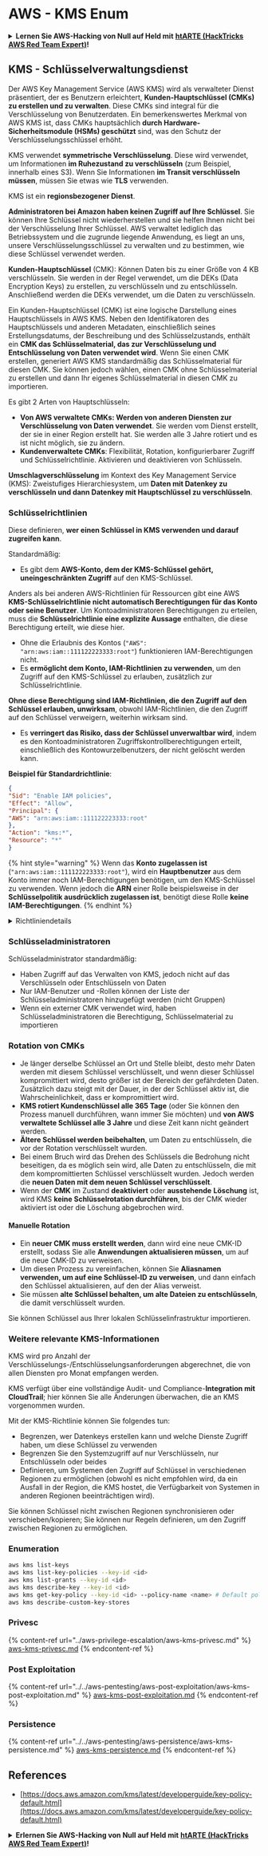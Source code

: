 # AWS - KMS Enum

<details>

<summary><strong>Lernen Sie AWS-Hacking von Null auf Held mit</strong> <a href="https://training.hacktricks.xyz/courses/arte"><strong>htARTE (HackTricks AWS Red Team Expert)</strong></a><strong>!</strong></summary>

Andere Möglichkeiten, HackTricks zu unterstützen:

* Wenn Sie Ihr **Unternehmen in HackTricks beworben sehen möchten** oder **HackTricks in PDF herunterladen möchten**, überprüfen Sie die [**ABONNEMENTPLÄNE**](https://github.com/sponsors/carlospolop)!
* Holen Sie sich das [**offizielle PEASS & HackTricks-Merchandise**](https://peass.creator-spring.com)
* Entdecken Sie [**The PEASS Family**](https://opensea.io/collection/the-peass-family), unsere Sammlung exklusiver [**NFTs**](https://opensea.io/collection/the-peass-family)
* **Treten Sie der** 💬 [**Discord-Gruppe**](https://discord.gg/hRep4RUj7f) oder der [**Telegram-Gruppe**](https://t.me/peass) bei oder **folgen** Sie uns auf **Twitter** 🐦 [**@hacktricks_live**](https://twitter.com/hacktricks_live)**.**
* **Teilen Sie Ihre Hacking-Tricks, indem Sie PRs an die** [**HackTricks**](https://github.com/carlospolop/hacktricks) und [**HackTricks Cloud**](https://github.com/carlospolop/hacktricks-cloud) GitHub-Repositories einreichen.

</details>

## KMS - Schlüsselverwaltungsdienst

Der AWS Key Management Service (AWS KMS) wird als verwalteter Dienst präsentiert, der es Benutzern erleichtert, **Kunden-Hauptschlüssel (CMKs) zu erstellen und zu verwalten**. Diese CMKs sind integral für die Verschlüsselung von Benutzerdaten. Ein bemerkenswertes Merkmal von AWS KMS ist, dass CMKs hauptsächlich **durch Hardware-Sicherheitsmodule (HSMs) geschützt** sind, was den Schutz der Verschlüsselungsschlüssel erhöht.

KMS verwendet **symmetrische Verschlüsselung**. Diese wird verwendet, um Informationen **im Ruhezustand zu verschlüsseln** (zum Beispiel, innerhalb eines S3). Wenn Sie Informationen **im Transit verschlüsseln müssen**, müssen Sie etwas wie **TLS** verwenden.

KMS ist ein **regionsbezogener Dienst**.

**Administratoren bei Amazon haben keinen Zugriff auf Ihre Schlüssel**. Sie können Ihre Schlüssel nicht wiederherstellen und sie helfen Ihnen nicht bei der Verschlüsselung Ihrer Schlüssel. AWS verwaltet lediglich das Betriebssystem und die zugrunde liegende Anwendung, es liegt an uns, unsere Verschlüsselungsschlüssel zu verwalten und zu bestimmen, wie diese Schlüssel verwendet werden.

**Kunden-Hauptschlüssel** (CMK): Können Daten bis zu einer Größe von 4 KB verschlüsseln. Sie werden in der Regel verwendet, um die DEKs (Data Encryption Keys) zu erstellen, zu verschlüsseln und zu entschlüsseln. Anschließend werden die DEKs verwendet, um die Daten zu verschlüsseln.

Ein Kunden-Hauptschlüssel (CMK) ist eine logische Darstellung eines Hauptschlüssels in AWS KMS. Neben den Identifikatoren des Hauptschlüssels und anderen Metadaten, einschließlich seines Erstellungsdatums, der Beschreibung und des Schlüsselzustands, enthält ein **CMK das Schlüsselmaterial, das zur Verschlüsselung und Entschlüsselung von Daten verwendet wird**. Wenn Sie einen CMK erstellen, generiert AWS KMS standardmäßig das Schlüsselmaterial für diesen CMK. Sie können jedoch wählen, einen CMK ohne Schlüsselmaterial zu erstellen und dann Ihr eigenes Schlüsselmaterial in diesen CMK zu importieren.

Es gibt 2 Arten von Hauptschlüsseln:

* **Von AWS verwaltete CMKs: Werden von anderen Diensten zur Verschlüsselung von Daten verwendet**. Sie werden vom Dienst erstellt, der sie in einer Region erstellt hat. Sie werden alle 3 Jahre rotiert und es ist nicht möglich, sie zu ändern.
* **Kundenverwaltete CMKs**: Flexibilität, Rotation, konfigurierbarer Zugriff und Schlüsselrichtlinie. Aktivieren und deaktivieren von Schlüsseln.

**Umschlagverschlüsselung** im Kontext des Key Management Service (KMS): Zweistufiges Hierarchiesystem, um **Daten mit Datenkey zu verschlüsseln und dann Datenkey mit Hauptschlüssel zu verschlüsseln**.

### Schlüsselrichtlinien

Diese definieren, **wer einen Schlüssel in KMS verwenden und darauf zugreifen kann**.

Standardmäßig:

* Es gibt dem **AWS-Konto, dem der KMS-Schlüssel gehört, uneingeschränkten Zugriff** auf den KMS-Schlüssel.

Anders als bei anderen AWS-Richtlinien für Ressourcen gibt eine AWS **KMS-Schlüsselrichtlinie nicht automatisch Berechtigungen für das Konto oder seine Benutzer**. Um Kontoadministratoren Berechtigungen zu erteilen, muss die **Schlüsselrichtlinie eine explizite Aussage** enthalten, die diese Berechtigung erteilt, wie diese hier.

* Ohne die Erlaubnis des Kontos (`"AWS": "arn:aws:iam::111122223333:root"`) funktionieren IAM-Berechtigungen nicht.
* Es **ermöglicht dem Konto, IAM-Richtlinien zu verwenden**, um den Zugriff auf den KMS-Schlüssel zu erlauben, zusätzlich zur Schlüsselrichtlinie.

**Ohne diese Berechtigung sind IAM-Richtlinien, die den Zugriff auf den Schlüssel erlauben, unwirksam**, obwohl IAM-Richtlinien, die den Zugriff auf den Schlüssel verweigern, weiterhin wirksam sind.
* Es **verringert das Risiko, dass der Schlüssel unverwaltbar wird**, indem es den Kontoadministratoren Zugriffskontrollberechtigungen erteilt, einschließlich des Kontowurzelbenutzers, der nicht gelöscht werden kann.

**Beispiel für Standardrichtlinie**:
```json
{
"Sid": "Enable IAM policies",
"Effect": "Allow",
"Principal": {
"AWS": "arn:aws:iam::111122223333:root"
},
"Action": "kms:*",
"Resource": "*"
}
```
{% hint style="warning" %}
Wenn das **Konto zugelassen ist** (`"arn:aws:iam::111122223333:root"`), wird ein **Hauptbenutzer** aus dem Konto immer noch IAM-Berechtigungen benötigen, um den KMS-Schlüssel zu verwenden. Wenn jedoch die **ARN** einer Rolle beispielsweise in der **Schlüsselpolitik ausdrücklich zugelassen ist**, benötigt diese Rolle **keine IAM-Berechtigungen**.
{% endhint %}

<details>

<summary>Richtliniendetails</summary>

Eigenschaften einer Richtlinie:

* Dokument basierend auf JSON
* Ressource --> Betroffene Ressourcen (kann "\*" sein)
* Aktion --> kms:Encrypt, kms:Decrypt, kms:CreateGrant ... (Berechtigungen)
* Effekt --> Erlauben/Verweigern
* Hauptbenutzer --> betroffene ARN
* Bedingungen (optional) --> Bedingung zur Erteilung der Berechtigungen

Zuweisungen:

* Erlauben, Ihre Berechtigungen an einen anderen AWS-Hauptbenutzer innerhalb Ihres AWS-Kontos zu delegieren. Sie müssen sie mit den AWS KMS-APIs erstellen. Es kann der CMK-Identifier, der begünstigte Hauptbenutzer und das erforderliche Betriebsniveau (Entschlüsseln, Verschlüsseln, Generieren von Datenkeys...) angegeben werden.
* Nachdem die Zuweisung erstellt wurde, werden ein GrantToken und eine GrantID ausgestellt.

**Zugriff**:

* Über **Schlüsselpolitik** -- Wenn diese existiert, hat diese **Vorrang** vor der IAM-Richtlinie
* Über **IAM-Richtlinie**
* Über **Zuweisungen**

</details>

### Schlüsseladministratoren

Schlüsseladministrator standardmäßig:

* Haben Zugriff auf das Verwalten von KMS, jedoch nicht auf das Verschlüsseln oder Entschlüsseln von Daten
* Nur IAM-Benutzer und -Rollen können der Liste der Schlüsseladministratoren hinzugefügt werden (nicht Gruppen)
* Wenn ein externer CMK verwendet wird, haben Schlüsseladministratoren die Berechtigung, Schlüsselmaterial zu importieren

### Rotation von CMKs

* Je länger derselbe Schlüssel an Ort und Stelle bleibt, desto mehr Daten werden mit diesem Schlüssel verschlüsselt, und wenn dieser Schlüssel kompromittiert wird, desto größer ist der Bereich der gefährdeten Daten. Zusätzlich dazu steigt mit der Dauer, in der der Schlüssel aktiv ist, die Wahrscheinlichkeit, dass er kompromittiert wird.
* **KMS rotiert Kundenschlüssel alle 365 Tage** (oder Sie können den Prozess manuell durchführen, wann immer Sie möchten) und **von AWS verwaltete Schlüssel alle 3 Jahre** und diese Zeit kann nicht geändert werden.
* **Ältere Schlüssel werden beibehalten**, um Daten zu entschlüsseln, die vor der Rotation verschlüsselt wurden.
* Bei einem Bruch wird das Drehen des Schlüssels die Bedrohung nicht beseitigen, da es möglich sein wird, alle Daten zu entschlüsseln, die mit dem kompromittierten Schlüssel verschlüsselt wurden. Jedoch werden die **neuen Daten mit dem neuen Schlüssel verschlüsselt**.
* Wenn der **CMK** im Zustand **deaktiviert** oder **ausstehende** **Löschung** ist, wird KMS **keine Schlüsselrotation durchführen**, bis der CMK wieder aktiviert ist oder die Löschung abgebrochen wird.

#### Manuelle Rotation

* Ein **neuer CMK muss erstellt werden**, dann wird eine neue CMK-ID erstellt, sodass Sie alle **Anwendungen aktualisieren müssen**, um auf die neue CMK-ID zu verweisen.
* Um diesen Prozess zu vereinfachen, können Sie **Aliasnamen verwenden, um auf eine Schlüssel-ID zu verweisen**, und dann einfach den Schlüssel aktualisieren, auf den der Alias verweist.
* Sie müssen **alte Schlüssel behalten, um alte Dateien zu entschlüsseln**, die damit verschlüsselt wurden.

Sie können Schlüssel aus Ihrer lokalen Schlüsselinfrastruktur importieren.

### Weitere relevante KMS-Informationen

KMS wird pro Anzahl der Verschlüsselungs-/Entschlüsselungsanforderungen abgerechnet, die von allen Diensten pro Monat empfangen werden.

KMS verfügt über eine vollständige Audit- und Compliance-**Integration mit CloudTrail**; hier können Sie alle Änderungen überwachen, die an KMS vorgenommen wurden.

Mit der KMS-Richtlinie können Sie folgendes tun:

* Begrenzen, wer Datenkeys erstellen kann und welche Dienste Zugriff haben, um diese Schlüssel zu verwenden
* Begrenzen Sie den Systemzugriff auf nur Verschlüsseln, nur Entschlüsseln oder beides
* Definieren, um Systemen den Zugriff auf Schlüssel in verschiedenen Regionen zu ermöglichen (obwohl es nicht empfohlen wird, da ein Ausfall in der Region, die KMS hostet, die Verfügbarkeit von Systemen in anderen Regionen beeinträchtigen wird).

Sie können Schlüssel nicht zwischen Regionen synchronisieren oder verschieben/kopieren; Sie können nur Regeln definieren, um den Zugriff zwischen Regionen zu ermöglichen.

### Enumeration
```bash
aws kms list-keys
aws kms list-key-policies --key-id <id>
aws kms list-grants --key-id <id>
aws kms describe-key --key-id <id>
aws kms get-key-policy --key-id <id> --policy-name <name> # Default policy name is "default"
aws kms describe-custom-key-stores
```
### Privesc

{% content-ref url="../aws-privilege-escalation/aws-kms-privesc.md" %}
[aws-kms-privesc.md](../aws-privilege-escalation/aws-kms-privesc.md)
{% endcontent-ref %}

### Post Exploitation

{% content-ref url="../../aws-pentesting/aws-post-exploitation/aws-kms-post-exploitation.md" %}
[aws-kms-post-exploitation.md](../../aws-pentesting/aws-post-exploitation/aws-kms-post-exploitation.md)
{% endcontent-ref %}

### Persistence

{% content-ref url="../../aws-pentesting/aws-persistence/aws-kms-persistence.md" %}
[aws-kms-persistence.md](../../aws-pentesting/aws-persistence/aws-kms-persistence.md)
{% endcontent-ref %}

## References

* [https://docs.aws.amazon.com/kms/latest/developerguide/key-policy-default.html](https://docs.aws.amazon.com/kms/latest/developerguide/key-policy-default.html)

<details>

<summary><strong>Erlernen Sie AWS-Hacking von Null auf Held mit</strong> <a href="https://training.hacktricks.xyz/courses/arte"><strong>htARTE (HackTricks AWS Red Team Expert)</strong></a><strong>!</strong></summary>

Andere Möglichkeiten, HackTricks zu unterstützen:

* Wenn Sie Ihr **Unternehmen in HackTricks beworben sehen möchten** oder **HackTricks in PDF herunterladen möchten**, überprüfen Sie die [**ABONNEMENTPLÄNE**](https://github.com/sponsors/carlospolop)!
* Holen Sie sich das [**offizielle PEASS & HackTricks-Merch**](https://peass.creator-spring.com)
* Entdecken Sie [**The PEASS Family**](https://opensea.io/collection/the-peass-family), unsere Sammlung exklusiver [**NFTs**](https://opensea.io/collection/the-peass-family)
* **Treten Sie der** 💬 [**Discord-Gruppe**](https://discord.gg/hRep4RUj7f) oder der [**Telegram-Gruppe**](https://t.me/peass) bei oder **folgen** Sie uns auf **Twitter** 🐦 [**@hacktricks_live**](https://twitter.com/hacktricks_live)**.**
* **Teilen Sie Ihre Hacking-Tricks, indem Sie PRs an die** [**HackTricks**](https://github.com/carlospolop/hacktricks) und [**HackTricks Cloud**](https://github.com/carlospolop/hacktricks-cloud) GitHub-Repositories einreichen.

</details>
